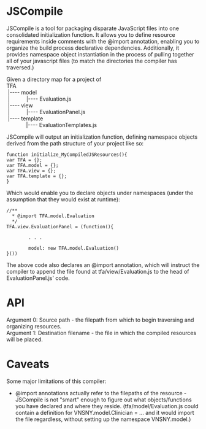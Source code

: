 JSCompile
=========

JSCompile is a tool for packaging disparate JavaScript files into one consolidated initialization function.
It allows you to define resource requirements inside comments with the @import annotation, enabling you to organize the
build process declarative dependencies. Additionally, it provides namespace object instantiation in the process of
pulling together all of your javascript files (to match the directories the compiler has traversed.)

Given a directory map for a project of
<br/>TFA
<br/>&nbsp;|---- model
<br/>&nbsp;|&nbsp;&nbsp;&nbsp;&nbsp;&nbsp;&nbsp;&nbsp;&nbsp;&nbsp;&nbsp;&nbsp;|---- Evaluation.js
<br/>&nbsp;|---- view
<br/>&nbsp;|&nbsp;&nbsp;&nbsp;&nbsp;&nbsp;&nbsp;&nbsp;&nbsp;&nbsp;&nbsp;&nbsp;|---- EvaluationPanel.js
<br/>&nbsp;|---- template
<br/>&nbsp;&nbsp;&nbsp;&nbsp;&nbsp;&nbsp;&nbsp;&nbsp;&nbsp;&nbsp;&nbsp;&nbsp;&nbsp;|---- EvaluationTemplates.js

JSCompile will output an initialization function, defining namespace objects derived from the path structure of your
project like so:
<pre><code>function initialize_MyCompiledJSResources(){
var TFA = {};
var TFA.model = {};
var TFA.view = {};
var TFA.template = {};
}</code></pre>

Which would enable you to declare objects under namespaces (under the assumption that they would exist at runtime):
<pre><code>//**
  * @import TFA.model.Evaluation
  */
TFA.view.EvaluationPanel = (function(){
        
        . . .
        
        model: new TFA.model.Evaluation()
}())
</code></pre>

The above code also declares an @import annotation, which will instruct the compiler to append the file found at tfa/view/Evaluation.js to the head of EvaluationPanel.js' code. 

API
===
Argument 0: Source path - the filepath from which to begin traversing and organizing resources.<br/>
Argument 1: Destination filename - the file in which the compiled resources will be placed.

Caveats
=======
Some major limitations of this compiler:
* @import annotations actually refer to the filepaths of the resource - JSCompile is not "smart" enough to figure out what objects/functions you have declared and where they reside. (tfa/model/Evaluation.js could contain a definition for VNSNY.model.Clinician = ... and it would import the file regardless, without setting up the namespace VNSNY.model.)
